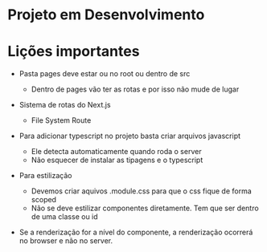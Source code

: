 # Projeto em Desenvolvimento

# Lições importantes

- Pasta pages deve estar ou no root ou dentro de src
  - Dentro de pages vão ter as rotas e por isso não mude de lugar
- Sistema de rotas do Next.js
  - File System Route
- Para adicionar typescript no projeto basta criar arquivos javascript
  - Ele detecta automaticamente quando roda o server
  - Não esquecer de instalar as tipagens e o typescript

- Para estilização
  - Devemos criar aquivos .module.css para que o css fique de forma scoped
  - Não se deve estilizar componentes diretamente. Tem que ser dentro de uma classe ou id

- Se a renderização for a nível do componente, a renderização ocorrerá no browser e não no server.